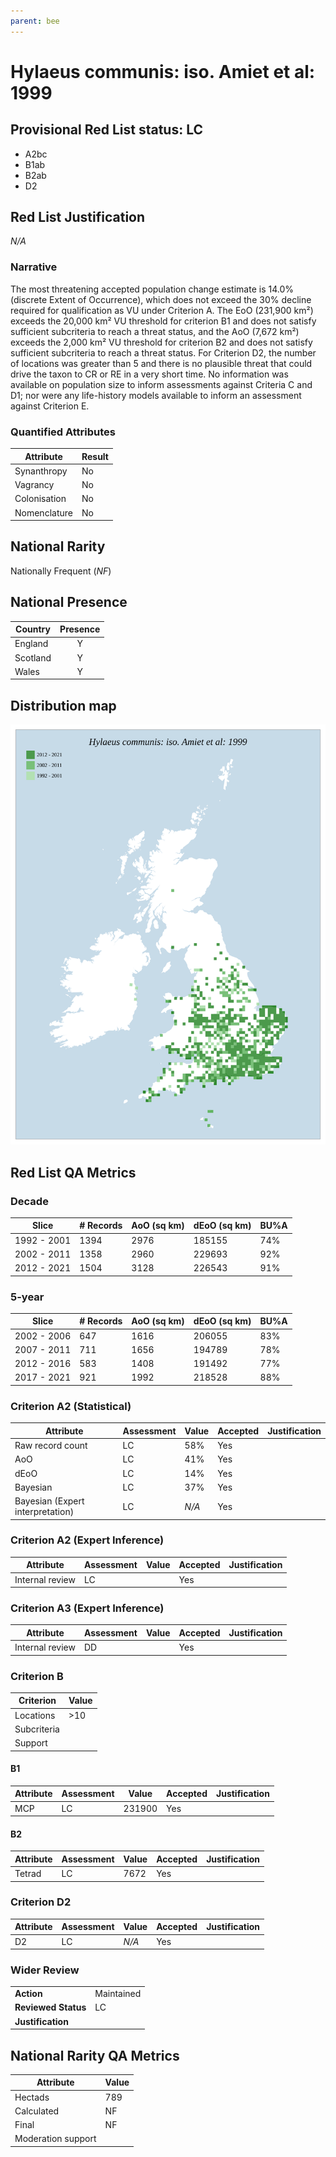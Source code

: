 ```yaml
---
parent: bee
---
```


# Hylaeus communis: iso. Amiet et al: 1999

## Provisional Red List status: LC
- A2bc
- B1ab
- B2ab
- D2

## Red List Justification
*N/A*

### Narrative


The most threatening accepted population change estimate is 14.0% (discrete Extent of Occurrence), which does not exceed the 30% decline required for qualification as VU under Criterion A. The EoO (231,900 km²) exceeds the 20,000 km² VU threshold for criterion B1 and does not satisfy sufficient subcriteria to reach a threat status, and the AoO (7,672 km²) exceeds the 2,000 km² VU threshold for criterion B2 and does not satisfy sufficient subcriteria to reach a threat status. For Criterion D2, the number of locations was greater than 5 and there is no plausible threat that could drive the taxon to CR or RE in a very short time. No information was available on population size to inform assessments against Criteria C and D1; nor were any life-history models available to inform an assessment against Criterion E.

### Quantified Attributes
|Attribute|Result|
|---|---|
|Synanthropy|No|
|Vagrancy|No|
|Colonisation|No|
|Nomenclature|No|


## National Rarity
Nationally Frequent (*NF*)

## National Presence
|Country|Presence
|---|:-:|
|England|Y|
|Scotland|Y|
|Wales|Y|


## Distribution map
![](../map/88.svg)

## Red List QA Metrics
### Decade
| Slice | # Records | AoO (sq km) | dEoO (sq km) |BU%A |
|---|---|---|---|---|
|1992 - 2001|1394|2976|185155|74%|
|2002 - 2011|1358|2960|229693|92%|
|2012 - 2021|1504|3128|226543|91%|

### 5-year
| Slice | # Records | AoO (sq km) | dEoO (sq km) |BU%A |
|---|---|---|---|---|
|2002 - 2006|647|1616|206055|83%|
|2007 - 2011|711|1656|194789|78%|
|2012 - 2016|583|1408|191492|77%|
|2017 - 2021|921|1992|218528|88%|

### Criterion A2 (Statistical)
|Attribute|Assessment|Value|Accepted|Justification
|---|---|---|---|---|
|Raw record count|LC|58%|Yes||
|AoO|LC|41%|Yes||
|dEoO|LC|14%|Yes||
|Bayesian|LC|37%|Yes||
|Bayesian (Expert interpretation)|LC|*N/A*|Yes||

### Criterion A2 (Expert Inference)
|Attribute|Assessment|Value|Accepted|Justification
|---|---|---|---|---|
|Internal review|LC||Yes||

### Criterion A3 (Expert Inference)
|Attribute|Assessment|Value|Accepted|Justification
|---|---|---|---|---|
|Internal review|DD||Yes||

### Criterion B
|Criterion| Value|
|---|---|
|Locations|>10|
|Subcriteria||
|Support||

#### B1
|Attribute|Assessment|Value|Accepted|Justification
|---|---|---|---|---|
|MCP|LC|231900|Yes||

#### B2
|Attribute|Assessment|Value|Accepted|Justification
|---|---|---|---|---|
|Tetrad|LC|7672|Yes||

### Criterion D2
|Attribute|Assessment|Value|Accepted|Justification
|---|---|---|---|---|
|D2|LC|*N/A*|Yes||

### Wider Review
|  |  |
|---|---|
|**Action**|Maintained|
|**Reviewed Status**|LC|
|**Justification**||

## National Rarity QA Metrics
|Attribute|Value|
|---|---|
|Hectads|789|
|Calculated|NF|
|Final|NF|
|Moderation support||
